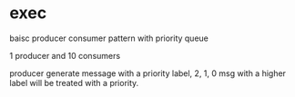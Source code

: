# exec

baisc producer consumer pattern with priority queue

1 producer and 10 consumers

producer generate message with a priority label, 2, 1, 0
msg with a higher label will be treated with a priority.

